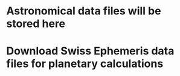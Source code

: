 # Astronomical data files will be stored here
# Download Swiss Ephemeris data files for planetary calculations
